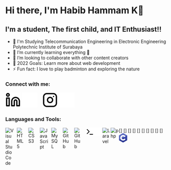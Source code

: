 # Hi there, I'm Habib Hammam K👋 


## I'm a student, The first child, and IT Enthusiast!!

- 🔭 I'm Studying Telecommunication Engineering in Electronic Engineering Polytechnic Institute of Surabaya
- 🌱 I’m currently learning everything 🤣
- 👯 I’m looking to collaborate with other content creators
- 🥅 2022 Goals: Learn more about web development
- ⚡ Fun fact: I love to play badminton and exploring the nature

### Connect with me:

[![linkedin](./img/linkedin-light.svg)](https://linkedin.com/in/habibhkrnwn)
[![linkedin](./img/linkedin-dark.svg)](https://linkedin.com/in/habibhkrnwn)
&nbsp;&nbsp;
[![instagram](./img/instagram-light.svg)](https://instagram.com/habibhkrnwn)
[![instagram](./img/instagram-dark.svg)](https://instagram.com/habibhkrnwn)

### Languages and Tools:

[<img align="left" alt="Visual Studio Code" width="26px" src="https://cdn.jsdelivr.net/gh/devicons/devicon/icons/vscode/vscode-original.svg" style="padding-right:10px;" />]
[<img align="left" alt="HTML5" width="26px" src="https://cdn.jsdelivr.net/gh/devicons/devicon/icons/html5/html5-original.svg" style="padding-right:10px;" />]
[<img align="left" alt="CSS3" width="26px" src="https://cdn.jsdelivr.net/gh/devicons/devicon/icons/css3/css3-original.svg" style="padding-right:10px;" />]
[<img align="left" alt="JavaScript" width="26px" src="https://cdn.jsdelivr.net/gh/devicons/devicon/icons/javascript/javascript-original.svg" style="padding-right:10px;" />]
[<img align="left" alt="MySQL" width="26px" src="https://cdn.jsdelivr.net/gh/devicons/devicon/icons/mysql/mysql-original.svg" style="padding-right:10px;" />]
[<img align="left" alt="GitHub" width="26px" src="https://user-images.githubusercontent.com/3369400/139447912-e0f43f33-6d9f-45f8-be46-2df5bbc91289.png" style="padding-right:10px;" />](https://www.youtube.com/playlist?list=PLkwxH9e_vrAJ0WbEsFA9W3I1W-g_BTsbt#gh-dark-mode-only)
[<img align="left" alt="GitHub" width="26px" src="https://user-images.githubusercontent.com/3369400/139448065-39a229ba-4b06-434b-bc67-616e2ed80c8f.png" style="padding-right:10px;" />](https://www.youtube.com/playlist?list=PLkwxH9e_vrAJ0WbEsFA9W3I1W-g_BTsbt#gh-light-mode-only)
[<img align="left" alt="Terminal" width="26px" src="./img/terminal-light.svg" />]
[<img align="left" alt="Terminal" width="26px" src="./img/terminal-dark.svg" />]
[<img align="left" alt="Laravel" width="26px" src="https://upload.wikimedia.org/wikipedia/commons/9/9a/Laravel.svg" />]
[<img align="left" alt="php" width="26px" src="https://upload.wikimedia.org/wikipedia/commons/2/27/PHP-logo.svg" />]
[<img align="left" alt="c" width="26px" src="./img/c-program.svg" />]


[instagram]: https://instagram.com/habibhkrnwn
[linkedin]: https://www.linkedin.com/in/habibhkrnwn/
